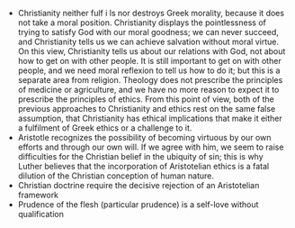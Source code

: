 - Christianity neither fulf i ls nor destroys Greek morality, because it does not take a moral position. Christianity displays the pointlessness of trying to satisfy God with our moral goodness; we can never succeed, and Christianity tells us we can achieve salvation without moral virtue. On this view, Christianity tells us about our relations with God, not about how to get on with other people. It is still important to get on with other people, and we need moral reflexion to tell us how to do it; but this is a separate area from religion. Theology does not prescribe the principles of medicine or agriculture, and we have no more reason to expect it to prescribe the principles of ethics. From this point of view, both of the previous approaches to Christianity and ethics rest on the same false assumption, that Christianity has ethical implications that make it either a fulfilment of Greek ethics or a challenge to it.
- Aristotle recognizes the possibility of becoming virtuous by our own efforts and through our own will. If we agree with him, we seem to raise difficulties for the Christian belief in the ubiquity of sin; this is why Luther believes that the incorporation of Aristotelian ethics is a fatal dilution of the Christian conception of human nature.
- Christian doctrine require the decisive rejection of an Aristotelian framework
- Prudence of the flesh (particular prudence) is a self-love without qualification